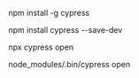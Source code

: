 npm install -g cypress

npm install cypress --save-dev

npx cypress open

node_modules/.bin/cypress open
